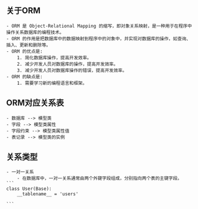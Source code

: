 ## 关于ORM
    - ORM 是 Object-Relational Mapping 的缩写，即对象关系映射，是一种用于在程序中操作关系数据库的编程技术。
    - ORM 的作用是把数据库中的数据映射到程序中的对象中，并实现对数据库的操作，如查询、插入、更新和删除等。
    - ORM 的优点是: 
        1. 简化数据库操作，提高开发效率。 
        2. 减少开发人员对数据库的操作，提高开发效率。
        3. 减少开发人员对数据库操作的错误，提高开发效率。
    - ORM 的缺点是: 
        1. 需要学习新的编程语言和框架。

## ORM对应关系表
    - 数据库 --> 模型类
    - 字段 --> 模型类属性
    - 字段约束 --> 模型类属性值
    - 表记录 --> 模型类的实例

## 关系类型
    - 一对一关系
        - 在数据库中，一对一关系通常由两个外键字段组成，分别指向两个表的主键字段。
    ```
    class User(Base):
        __tablename__ = 'users'
        
    ```